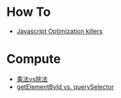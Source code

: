 # How To
- [Javascript Optimization killers](https://github.com/petkaantonov/bluebird/wiki/Optimization-killers)

# Compute
- [乘法vs除法](http://jsperf.com/multiply-vs-division)
- [getElementById vs. querySelector](https://jsperf.com/getelementbyid-vs-queryselector)
